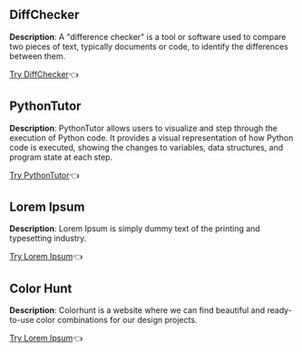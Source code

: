 ## DiffChecker

**Description**: A "difference checker" is a tool or software used to compare two pieces of text, typically documents or code, to identify the differences between them.

[Try DiffChecker](https://www.diffchecker.com/)👈

## PythonTutor

**Description**: PythonTutor allows users to visualize and step through the execution of Python code. It provides a visual representation of how Python code is executed, showing the changes to variables, data structures, and program state at each step.

[Try PythonTutor](https://pythontutor.com/visualize.html#mode=edit)👈

## Lorem Ipsum

**Description**: Lorem Ipsum is simply dummy text of the printing and typesetting industry.

[Try Lorem Ipsum](https://www.lipsum.com/)👈


## Color Hunt

**Description**: Colorhunt is a website where we can find beautiful and ready-to-use color combinations for our design projects.

[Try Lorem Ipsum](https://colorhunt.co/)👈
